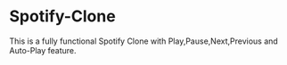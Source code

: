 # Spotify-Clone
This is a fully functional Spotify Clone with Play,Pause,Next,Previous and Auto-Play feature.
